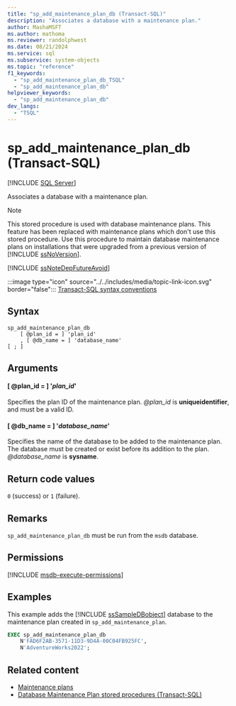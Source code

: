```yaml
---
title: "sp_add_maintenance_plan_db (Transact-SQL)"
description: "Associates a database with a maintenance plan."
author: MashaMSFT
ms.author: mathoma
ms.reviewer: randolphwest
ms.date: 08/21/2024
ms.service: sql
ms.subservice: system-objects
ms.topic: "reference"
f1_keywords:
  - "sp_add_maintenance_plan_db_TSQL"
  - "sp_add_maintenance_plan_db"
helpviewer_keywords:
  - "sp_add_maintenance_plan_db"
dev_langs:
  - "TSQL"
---
```

# sp_add_maintenance_plan_db (Transact-SQL)

[!INCLUDE [SQL Server](../../includes/applies-to-version/sqlserver.md)]

Associates a database with a maintenance plan.

> [!NOTE]  
> This stored procedure is used with database maintenance plans. This feature has been replaced with maintenance plans which don't use this stored procedure. Use this procedure to maintain database maintenance plans on installations that were upgraded from a previous version of [!INCLUDE [ssNoVersion](../../includes/ssnoversion-md.md)].

[!INCLUDE [ssNoteDepFutureAvoid](../../includes/ssnotedepfutureavoid-md.md)]

:::image type="icon" source="../../includes/media/topic-link-icon.svg" border="false"::: [Transact-SQL syntax conventions](../../t-sql/language-elements/transact-sql-syntax-conventions-transact-sql.md)

## Syntax

```syntaxsql
sp_add_maintenance_plan_db
    [ @plan_id = ] 'plan_id'
    , [ @db_name = ] 'database_name'
[ ; ]
```

## Arguments

#### [ @plan_id = ] '*plan_id*'

Specifies the plan ID of the maintenance plan. *@plan_id* is **uniqueidentifier**, and must be a valid ID.

#### [ @db_name = ] '*database_name*'

Specifies the name of the database to be added to the maintenance plan. The database must be created or exist before its addition to the plan. *@database_name* is **sysname**.

## Return code values

`0` (success) or `1` (failure).

## Remarks

`sp_add_maintenance_plan_db` must be run from the `msdb` database.

## Permissions

[!INCLUDE [msdb-execute-permissions](../../includes/msdb-execute-permissions.md)]

## Examples

This example adds the [!INCLUDE [ssSampleDBobject](../../includes/sssampledbobject-md.md)] database to the maintenance plan created in `sp_add_maintenance_plan`.

```sql
EXEC sp_add_maintenance_plan_db
    N'FAD6F2AB-3571-11D3-9D4A-00C04FB925FC',
    N'AdventureWorks2022';
```

## Related content

- [Maintenance plans](../maintenance-plans/maintenance-plans.md)
- [Database Maintenance Plan stored procedures (Transact-SQL)](database-maintenance-plan-stored-procedures-transact-sql.md)

